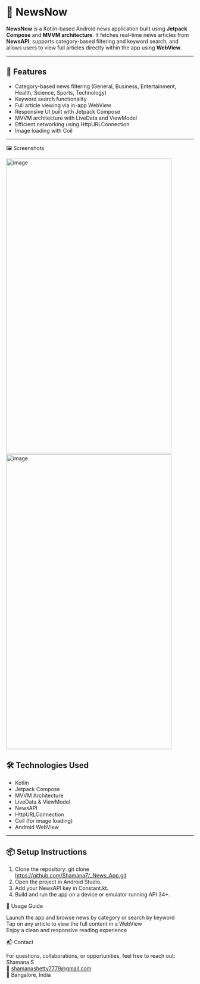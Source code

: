# 📰 NewsNow

**NewsNow** is a Kotlin-based Android news application built using **Jetpack Compose** and **MVVM architecture**. It fetches real-time news articles from **NewsAPI**, supports category-based filtering and keyword search, and allows users to view full articles directly within the app using **WebView**.

---

## 🚀 Features

- Category-based news filtering (General, Business, Entertainment, Health, Science, Sports, Technology)  
- Keyword search functionality  
- Full article viewing via in-app WebView  
- Responsive UI built with Jetpack Compose  
- MVVM architecture with LiveData and ViewModel  
- Efficient networking using HttpURLConnection  
- Image loading with Coil  

---

🖼️ Screenshots

<img width="444" height="792" alt="image" src="https://github.com/user-attachments/assets/219153b3-4869-4c70-9497-b59d1beaa8ad" /> &nbsp; <img width="444" height="792" alt="image" src="https://github.com/user-attachments/assets/53a616ae-6512-4810-8e30-fd5cdd3060ca" />



## 🛠️ Technologies Used

- Kotlin  
- Jetpack Compose  
- MVVM Architecture  
- LiveData & ViewModel  
- NewsAPI  
- HttpURLConnection  
- Coil (for image loading)  
- Android WebView  

---

## 📦 Setup Instructions

1. Clone the repository: git clone https://github.com/Shamana7/_News_App.git
2. Open the project in Android Studio.
3. Add your NewsAPI key in Constant.kt.
4. Build and run the app on a device or emulator running API 34+.
   
📱 Usage Guide

Launch the app and browse news by category or search by keyword  
Tap on any article to view the full content in a WebView  
Enjoy a clean and responsive reading experience  

📬 Contact

For questions, collaborations, or opportunities, feel free to reach out: Shamana S  
📧 shamanashetty7779@gmail.com  
📍 Bangalore, India 

 
